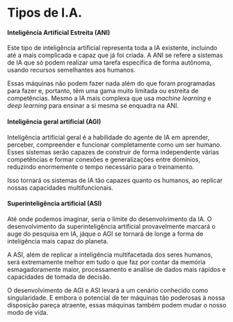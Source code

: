 # Tipos de I.A.

#### Inteligência Artificial Estreita (ANI)

Este tipo de inteligência artificial representa toda a IA existente, incluindo até a mais complicada e capaz que já foi criada. A ANI se refere a sistemas de IA que só podem realizar uma tarefa específica de forma autônoma, usando recursos semelhantes aos humanos.

Essas máquinas não podem fazer nada além do que foram programadas para fazer e, portanto, têm uma gama muito limitada ou estreita de competências. Mesmo a IA mais complexa que usa _machine learning_ e _deep learning_ para ensinar a si mesma se enquadra na ANI.

#### Inteligência geral artificial (AGI)

Inteligência artificial geral é a habilidade do agente de IA em aprender, perceber, compreender e funcionar completamente como um ser humano. Esses sistemas serão capazes de construir de forma independente várias competências e formar conexões e generalizações entre domínios, reduzindo enormemente o tempo necessário para o treinamento.

Isso tornará os sistemas de IA tão capazes quanto os humanos, ao replicar nossas capacidades multifuncionais.

#### Superinteligência artificial (ASI)

Até onde podemos imaginar, seria o limite do desenvolvimento da IA. O desenvolvimento da superinteligência artificial provavelmente marcará o auge do pesquisa em IA, jáque o AGI se tornará de longe a forma de inteligência mais capaz do planeta.

A ASI, além de replicar a inteligência multifacetada dos seres humanos, será extremamente melhor em tudo o que faz por contar da memória esmagadoramente maior, processamento e análise de dados mais rápidos e capacidades de tomada de decisão.

O desenvolvimento de AGI e ASI levará a um cenário conhecido como singularidade. E embora o potencial de ter máquinas tão poderosas à nossa disposição pareça atraente, essas máquinas também podem mudar o nosso modo de vida.